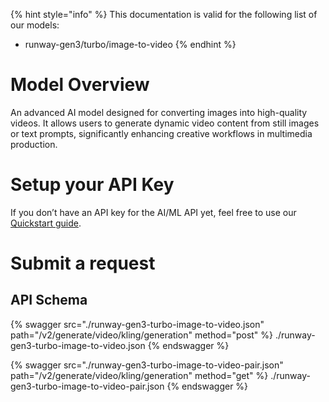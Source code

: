 [#references:start]: <> ({ "template": "openapi" })
{% hint style="info" %}
This documentation is valid for the following list of our models:
* runway-gen3/turbo/image-to-video
{% endhint %}

# Model Overview
An advanced AI model designed for converting images into high-quality videos. It allows users to generate dynamic video content from still images or text prompts, significantly enhancing creative workflows in multimedia production.

# Setup your API Key
If you don’t have an API key for the AI/ML API yet, feel free to use our [Quickstart guide](https://docs.aimlapi.com/quickstart/setting-up).

# Submit a request
## API Schema
{% swagger src="./runway-gen3-turbo-image-to-video.json" path="/v2/generate/video/kling/generation" method="post" %}
./runway-gen3-turbo-image-to-video.json
{% endswagger %}

{% swagger src="./runway-gen3-turbo-image-to-video-pair.json" path="/v2/generate/video/kling/generation" method="get" %}
./runway-gen3-turbo-image-to-video-pair.json
{% endswagger %}

[#references:end]: <> ({})